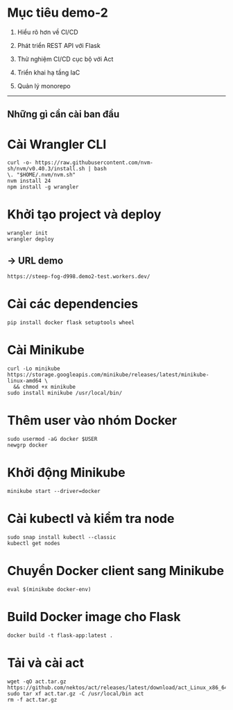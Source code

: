 # Mục tiêu demo-2

1. Hiểu rõ hơn về CI/CD

2. Phát triển REST API với Flask

3. Thử nghiệm CI/CD cục bộ với Act

4. Triển khai hạ tầng IaC

5. Quản lý monorepo
***
## Những gì cần cài ban đầu

# Cài Wrangler CLI
```
curl -o- https://raw.githubusercontent.com/nvm-sh/nvm/v0.40.3/install.sh | bash
\. "$HOME/.nvm/nvm.sh"
nvm install 24
npm install -g wrangler
```

# Khởi tạo project và deploy
```
wrangler init
wrangler deploy
```

## -> URL demo
`https://steep-fog-d998.demo2-test.workers.dev/`

# Cài các dependencies
`pip install docker flask setuptools wheel`

# Cài Minikube
```
curl -Lo minikube https://storage.googleapis.com/minikube/releases/latest/minikube-linux-amd64 \
  && chmod +x minikube
sudo install minikube /usr/local/bin/
```

# Thêm user vào nhóm Docker
```
sudo usermod -aG docker $USER
newgrp docker
```

# Khởi động Minikube
```
minikube start --driver=docker
```

# Cài kubectl và kiểm tra node
```
sudo snap install kubectl --classic
kubectl get nodes
```

# Chuyển Docker client sang Minikube
```
eval $(minikube docker-env)
```

# Build Docker image cho Flask
`docker build -t flask-app:latest .`


# Tải và cài act
```
wget -qO act.tar.gz https://github.com/nektos/act/releases/latest/download/act_Linux_x86_64.tar.gz
sudo tar xf act.tar.gz -C /usr/local/bin act
rm -f act.tar.gz
```




















